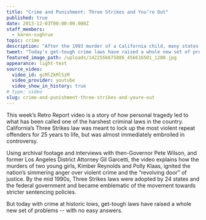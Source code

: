 ```yaml
---
title: "Crime and Punishment: Three Strikes and You’re Out"
published: true
date: 2013-12-03T00:00:00.000Z
staff_members:
  - karen-sughrue
topic: crime
description: "After the 1993 murder of a California child, many states passed laws to lock up repeat offenders for life, but today those laws are raising new questions about how crime is handled in America. "
tweet: "Today's get-tough crime laws have raised a whole new set of problems -- with no easy answers:"
featured_image_path: /uploads/1422556675886_456616501_1280.jpg
appearance: light-text
source_video:
  video_id: gcMlZkMlSzM
  video_provider: youtube
  video_show_in_history: true
# type: video
slug: crime-and-punishment-three-strikes-and-youre-out
---
```


This week’s Retro Report video is a story of how personal tragedy led to what has been called one of the harshest criminal laws in the country. California’s Three Strikes law was meant to lock up the most violent repeat offenders for 25 years to life, but was almost immediately embroiled in controversy.

Using archival footage and interviews with then-Governor Pete Wilson, and former Los Angeles District Attorney Gil Garcetti, the video explains how the murders of two young girls, Kimber Reynolds and Polly Klaas, ignited the nation’s simmering anger over violent crime and the “revolving door” of justice. By the mid 1990s, Three Strikes laws were adopted by 24 states and the federal government and became emblematic of the movement towards stricter sentencing policies.

But today with crime at historic lows, get-tough laws have raised a whole new set of problems -- with no easy answers.

